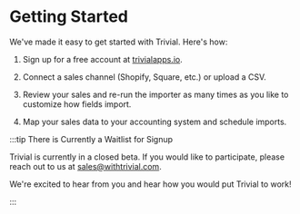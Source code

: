 # Getting Started

We've made it easy to get started with Trivial. Here's how:


1. Sign up for a free account at [trivialapps.io](https://www.trivialapps.io/register).

2. Connect a sales channel (Shopify, Square, etc.) or upload a CSV.

3. Review your sales and re-run the importer as many times as you like to customize how fields import.

4. Map your sales data to your accounting system and schedule imports.

:::tip There is Currently a Waitlist for Signup

Trivial is currently in a closed beta. If you would like to participate, please reach out to us at [sales@withtrivial.com](mailto:sales@withtrivial.com?subject=Request%20for%20Beta%20Access).

We're excited to hear from you and hear how you would put Trivial to work!

:::